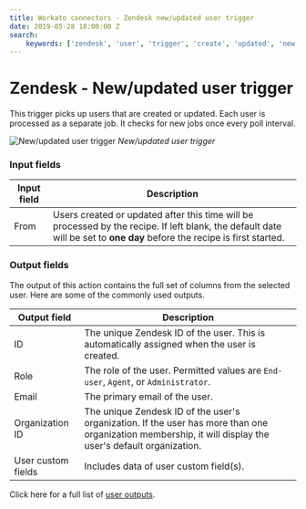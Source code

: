 ```yaml
---
title: Workato connectors - Zendesk new/updated user trigger
date: 2019-05-28 18:00:00 Z
search:
    keywords: ['zendesk', 'user', 'trigger', 'create', 'updated', 'new']
---
```


# Zendesk - New/updated user trigger
This trigger picks up users that are created or updated. Each user is processed as a separate job. It checks for new jobs once every poll interval.

![New/updated user trigger](~@img/connectors/zendesk/updated-user-trigger.png)
*New/updated user trigger*

### Input fields
| Input field | Description |
|-------------|-------------|
| From        | Users created or updated after this time will be processed by the recipe. If left blank, the default date will be set to **one day** before the recipe is first started. |

### Output fields
The output of this action contains the full set of columns from the selected user. Here are some of the commonly used outputs.

| Output field | Description                                  |
|--------------|----------------------------------------------|
| ID           | The unique Zendesk ID of the user. This is automatically assigned when the user is created. |
| Role         | The role of the user. Permitted values are `End-user`, `Agent`, or `Administrator`. |
| Email        | The primary email of the user.               |
| Organization ID | The unique Zendesk ID of the user's organization. If the user has more than one organization membership, it will display the user's default organization. |
| User custom fields | Includes data of user custom field(s). |

Click here for a full list of [user outputs](/connectors/zendesk/user-fields.md#user-output-fields).

